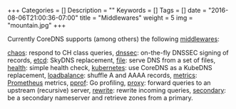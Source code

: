 +++
Categories = []
Description = ""
Keywords = []
Tags = []
date = "2016-08-06T21:00:36-07:00"
title = "Middlewares"
weight = 5
img = "mountain.jpg"
+++

Currently CoreDNS supports (among others) the following
[middlewares](https://github.com/miekg/coredns/tree/master/middleware):

[chaos](https://github.com/miekg/coredns/tree/master/middleware/chaos/README.md): respond to CH
class queries,
[dnssec](https://github.com/miekg/coredns/tree/master/middleware/dnssec/README.md): on-the-fly
DNSSEC signing of records,
[etcd](https://github.com/miekg/coredns/tree/master/middleware/etcd/README.md): SkyDNS replacement,
[file](https://github.com/miekg/coredns/tree/master/middleware/file/README.md): serve DNS from a set
of files,
[health](https://github.com/miekg/coredns/tree/master/middleware/health/README.md): simple health
check,
[kubernetes](https://github.com/miekg/coredns/tree/master/middleware/kubernetes/README.md): use
CoreDNS as a KubeDNS replacement,
[loadbalance](https://github.com/miekg/coredns/tree/master/middleware/loadbalance/README.md):
shuffle A and AAAA records,
[metrics](https://github.com/miekg/coredns/tree/master/middleware/metrics/README.md):
[Prometheus](https://prometheus.io) metrics,
[pprof](https://github.com/miekg/coredns/tree/master/middleware/pprof/README.md): Go profiling,
[proxy](https://github.com/miekg/coredns/tree/master/middleware/proxy/README.md): forward queries to
an upstream (recursive) server,
[rewrite](https://github.com/miekg/coredns/tree/master/middleware/rewrite/README.md): rewrite
incoming queries,
[secondary](https://github.com/miekg/coredns/tree/master/middleware/secondary/README.md): be
a secondary nameserver and retrieve zones from a primary.
